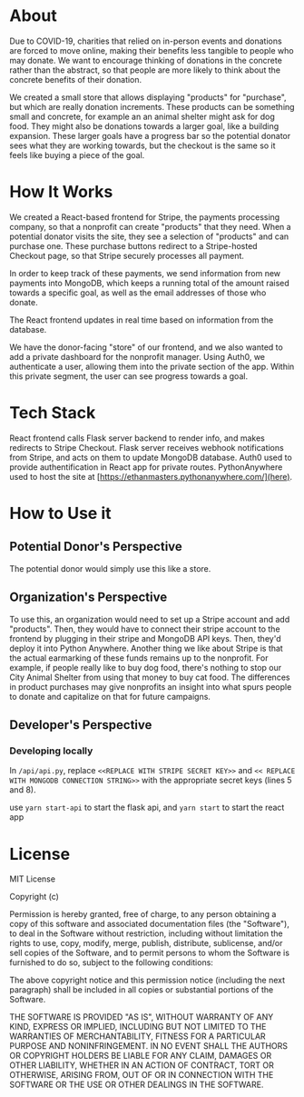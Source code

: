 # About

<!-- create a loom -->

Due to COVID-19, charities that relied on in-person events and donations are forced to move online, making their benefits less tangible to people who may donate. We want to encourage thinking of donations in the concrete rather than the abstract, so that people are more likely to think about the concrete benefits of their donation.

We created a small store that allows displaying "products" for "purchase", but which are really donation increments. These products can be something small and concrete, for example an an animal shelter might ask for dog food. They might also be donations towards a larger goal, like a building expansion. These larger goals have a progress bar so the potential donator sees what they are working towards, but the checkout is the same so it feels like buying a piece of the goal.

# How It Works

We created a React-based frontend for Stripe, the payments processing company, so that a nonprofit can create "products" that they need. When a potential donator visits the site, they see a selection of "products" and can purchase one. These purchase buttons redirect to a Stripe-hosted Checkout page, so that Stripe securely processes all payment.

In order to keep track of these payments, we send information from new payments into MongoDB, which keeps a running total of the amount raised towards a specific goal, as well as the email addresses of those who donate.

The React frontend updates in real time based on information from the database.

We have the donor-facing "store" of our frontend, and we also wanted to add a private dashboard for the nonprofit manager. Using Auth0, we authenticate a user, allowing them into the private section of the app. Within this private segment, the user can see progress towards a goal.

# Tech Stack

React frontend calls Flask server backend to render info, and makes redirects to Stripe Checkout. Flask server receives webhook notifications from Stripe, and acts on them to update MongoDB database.
Auth0 used to provide authentification in React app for private routes.
PythonAnywhere used to host the site at [https://ethanmasters.pythonanywhere.com/](here).

# How to Use it

## Potential Donor's Perspective

The potential donor would simply use this like a store.

## Organization's Perspective

To use this, an organization would need to set up a Stripe account and add "products". Then, they would have to connect their stripe account to the frontend by plugging in their stripe and MongoDB API keys. Then, they'd deploy it into Python Anywhere.
Another thing we like about Stripe is that the actual earmarking of these funds remains up to the nonprofit. For example, if people really like to buy dog food, there's nothing to stop our City Animal Shelter from using that money to buy cat food. The differences in product purchases may give nonprofits an insight into what spurs people to donate and capitalize on that for future campaigns.

## Developer's Perspective

### Developing locally

In `/api/api.py`, replace `<<REPLACE WITH STRIPE SECRET KEY>>` and `<< REPLACE WITH MONGODB CONNECTION STRING>>` with the appropriate secret keys (lines 5 and 8).

use `yarn start-api` to start the flask api, and `yarn start` to start the react app

# License

MIT License

Copyright (c) <year> <copyright holders>

Permission is hereby granted, free of charge, to any person obtaining a copy of this software and associated documentation files (the "Software"), to deal in the Software without restriction, including without limitation the rights to use, copy, modify, merge, publish, distribute, sublicense, and/or sell copies of the Software, and to permit persons to whom the Software is furnished to do so, subject to the following conditions:

The above copyright notice and this permission notice (including the next paragraph) shall be included in all copies or substantial portions of the Software.

THE SOFTWARE IS PROVIDED "AS IS", WITHOUT WARRANTY OF ANY KIND, EXPRESS OR IMPLIED, INCLUDING BUT NOT LIMITED TO THE WARRANTIES OF MERCHANTABILITY, FITNESS FOR A PARTICULAR PURPOSE AND NONINFRINGEMENT. IN NO EVENT SHALL THE AUTHORS OR COPYRIGHT HOLDERS BE LIABLE FOR ANY CLAIM, DAMAGES OR OTHER LIABILITY, WHETHER IN AN ACTION OF CONTRACT, TORT OR OTHERWISE, ARISING FROM, OUT OF OR IN CONNECTION WITH THE SOFTWARE OR THE USE OR OTHER DEALINGS IN THE SOFTWARE.
